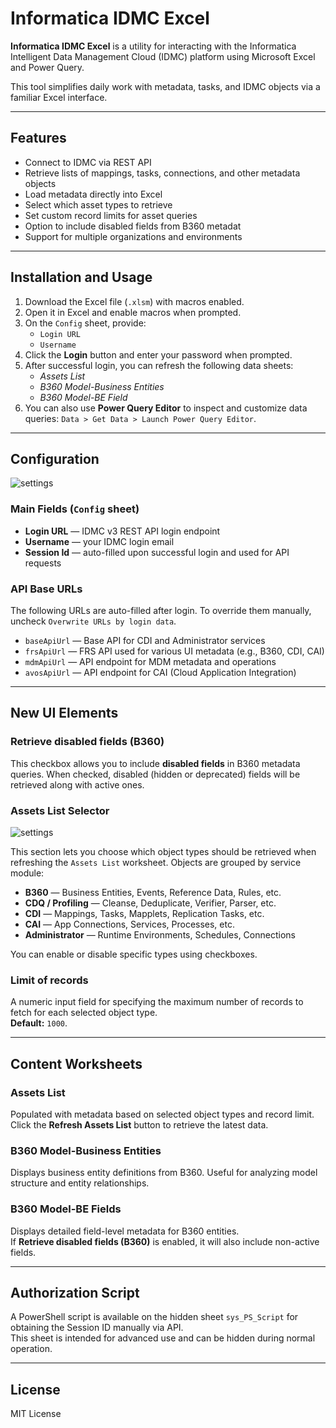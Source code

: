 
# Informatica IDMC Excel

**Informatica IDMC Excel** is a utility for interacting with the Informatica Intelligent Data Management Cloud (IDMC) platform using Microsoft Excel and Power Query.

This tool simplifies daily work with metadata, tasks, and IDMC objects via a familiar Excel interface.

---

## Features

- Connect to IDMC via REST API
- Retrieve lists of mappings, tasks, connections, and other metadata objects
- Load metadata directly into Excel
- Select which asset types to retrieve
- Set custom record limits for asset queries
- Option to include disabled fields from B360 metadat
- Support for multiple organizations and environments


---

## Installation and Usage

1. Download the Excel file (`.xlsm`) with macros enabled.
2. Open it in Excel and enable macros when prompted.
3. On the `Config` sheet, provide:
   - `Login URL`
   - `Username`
4. Click the **Login** button and enter your password when prompted.
5. After successful login, you can refresh the following data sheets:
   - *Assets List*
   - *B360 Model-Business Entities*
   - *B360 Model-BE Field*
6. You can also use **Power Query Editor** to inspect and customize data queries:
   `Data > Get Data > Launch Power Query Editor`.

---

## Configuration

![settings]('/images/config-content.png')

### Main Fields (`Config` sheet)

- **Login URL** — IDMC v3 REST API login endpoint  
- **Username** — your IDMC login email  
- **Session Id** — auto-filled upon successful login and used for API requests

### API Base URLs

The following URLs are auto-filled after login. To override them manually, uncheck `Overwrite URLs by login data`.

- `baseApiUrl` — Base API for CDI and Administrator services  
- `frsApiUrl` — FRS API used for various UI metadata (e.g., B360, CDI, CAI)  
- `mdmApiUrl` — API endpoint for MDM metadata and operations  
- `avosApiUrl` — API endpoint for CAI (Cloud Application Integration)  

---

## New UI Elements

### Retrieve disabled fields (B360)

This checkbox allows you to include **disabled fields** in B360 metadata queries. When checked, disabled (hidden or deprecated) fields will be retrieved along with active ones.

### Assets List Selector

![settings]('/images/assets-list-filter.png')

This section lets you choose which object types should be retrieved when refreshing the `Assets List` worksheet. Objects are grouped by service module:

- **B360** — Business Entities, Events, Reference Data, Rules, etc.
- **CDQ / Profiling** — Cleanse, Deduplicate, Verifier, Parser, etc.
- **CDI** — Mappings, Tasks, Mapplets, Replication Tasks, etc.
- **CAI** — App Connections, Services, Processes, etc.
- **Administrator** — Runtime Environments, Schedules, Connections

You can enable or disable specific types using checkboxes.

### Limit of records

A numeric input field for specifying the maximum number of records to fetch for each selected object type.  
**Default:** `1000`.

---

## Content Worksheets

### Assets List

Populated with metadata based on selected object types and record limit.  
Click the **Refresh Assets List** button to retrieve the latest data.

### B360 Model-Business Entities

Displays business entity definitions from B360. Useful for analyzing model structure and entity relationships.

### B360 Model-BE Fields

Displays detailed field-level metadata for B360 entities.  
If **Retrieve disabled fields (B360)** is enabled, it will also include non-active fields.

---

## Authorization Script

A PowerShell script is available on the hidden sheet `sys_PS_Script` for obtaining the Session ID manually via API.  
This sheet is intended for advanced use and can be hidden during normal operation.

---

## License

MIT License
